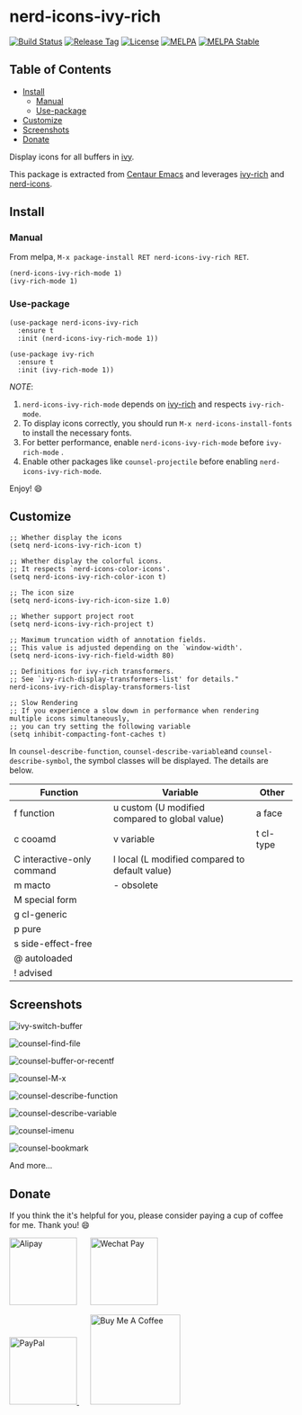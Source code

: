 # nerd-icons-ivy-rich

[![Build Status](https://github.com/seagle0128/nerd-icons-ivy-rich/workflows/CI/badge.svg?branch=master)](https://github.com/seagle0128/nerd-icons-ivy-rich/actions)
[![Release Tag](https://img.shields.io/github/tag/seagle0128/nerd-icons-ivy-rich.svg?label=Release)](https://github.com/seagle0128/nerd-icons-ivy-rich/releases)
[![License](http://img.shields.io/:License-GPL3-blue.svg)](License)
[![MELPA](https://melpa.org/packages/nerd-icons-ivy-rich-badge.svg)](https://melpa.org/#/nerd-icons-ivy-rich)
[![MELPA Stable](https://stable.melpa.org/packages/nerd-icons-ivy-rich-badge.svg)](https://stable.melpa.org/#/nerd-icons-ivy-rich)

<!-- markdown-toc start - Don't edit this section. Run M-x markdown-toc-refresh-toc -->

## Table of Contents

- [Install](#install)
  - [Manual](#manual)
  - [Use-package](#use-package)
- [Customize](#customize)
- [Screenshots](#screenshots)
- [Donate](#donate)

<!-- markdown-toc end -->

Display icons for all buffers in [ivy](https://github.com/abo-abo/swiper).

This package is extracted from [Centaur
Emacs](https://github.com/seagle0128/.emacs.d) and leverages
[ivy-rich](https://github.com/Yevgnen/ivy-rich) and
[nerd-icons](https://github.com/rainstormstudio/nerd-icons.el).

## Install

### Manual

From melpa, `M-x package-install RET nerd-icons-ivy-rich RET`.

```emacs-lisp
(nerd-icons-ivy-rich-mode 1)
(ivy-rich-mode 1)
```

### Use-package

```emacs-lisp
(use-package nerd-icons-ivy-rich
  :ensure t
  :init (nerd-icons-ivy-rich-mode 1))

(use-package ivy-rich
  :ensure t
  :init (ivy-rich-mode 1))

```

_NOTE_:

1. `nerd-icons-ivy-rich-mode` depends on
   [ivy-rich](https://github.com/Yevgnen/ivy-rich) and respects `ivy-rich-mode`.
1. To display icons correctly, you should run `M-x nerd-icons-install-fonts`
   to install the necessary fonts.
1. For better performance, enable `nerd-icons-ivy-rich-mode` before `ivy-rich-mode` .
1. Enable other packages like `counsel-projectile` before enabling `nerd-icons-ivy-rich-mode`.

Enjoy! :smile:

## Customize

```emacs-lisp
;; Whether display the icons
(setq nerd-icons-ivy-rich-icon t)

;; Whether display the colorful icons.
;; It respects `nerd-icons-color-icons'.
(setq nerd-icons-ivy-rich-color-icon t)

;; The icon size
(setq nerd-icons-ivy-rich-icon-size 1.0)

;; Whether support project root
(setq nerd-icons-ivy-rich-project t)

;; Maximum truncation width of annotation fields.
;; This value is adjusted depending on the `window-width'.
(setq nerd-icons-ivy-rich-field-width 80)

;; Definitions for ivy-rich transformers.
;; See `ivy-rich-display-transformers-list' for details."
nerd-icons-ivy-rich-display-transformers-list

;; Slow Rendering
;; If you experience a slow down in performance when rendering multiple icons simultaneously,
;; you can try setting the following variable
(setq inhibit-compacting-font-caches t)
```

In `counsel-describe-function`, `counsel-describe-variable`and `counsel-describe-symbol`, the symbol
classes will be displayed. The details are below.

| Function                   | Variable                                       | Other     |
| -------------------------- | ---------------------------------------------- | --------- |
| f function                 | u custom (U modified compared to global value) | a face    |
| c cooamd                   | v variable                                     | t cl-type |
| C interactive-only command | l local (L modified compared to default value) |           |
| m macto                    | - obsolete                                     |           |
| M special form             |                                                |           |
| g cl-generic               |                                                |           |
| p pure                     |                                                |           |
| s side-effect-free         |                                                |           |
| @ autoloaded               |                                                |           |
| ! advised                  |                                                |           |

## Screenshots

![ivy-switch-buffer](https://user-images.githubusercontent.com/140797/154795765-786a29c2-3dc6-4a81-9992-fcd7043ae1ab.png "ivy-switch-buffer")

![counsel-find-file](https://user-images.githubusercontent.com/140797/154795929-0987d4fe-14d8-4866-bf98-1e95d5493014.png "counsel-find-file")

![counsel-buffer-or-recentf](https://user-images.githubusercontent.com/140797/154795792-f95a119f-c313-4b1f-b32f-9e312bb2fa15.png "counsel-buffer-or-recentf")

![counsel-M-x](https://user-images.githubusercontent.com/140797/154795826-0fb8f5ea-825a-4108-a565-daeb5a6e7e96.png "counsel-M-x")

![counsel-describe-function](https://user-images.githubusercontent.com/140797/154796653-718aabfa-dca8-4478-afa1-6272f1399362.png "counsel-describe-function")

![counsel-describe-variable](https://user-images.githubusercontent.com/140797/154796713-f2d11548-83bb-46d1-bb0b-a1b621cac5b7.png "counsel-describe-variable")

![counsel-imenu](https://user-images.githubusercontent.com/140797/154795862-a56b92a4-be07-42d7-9fec-9392e87cb83c.png "counsel-imenu")

![counsel-bookmark](https://user-images.githubusercontent.com/140797/154795890-3b86a6c6-850c-4153-afdd-748d503ff265.png "counsel-bookmark")

And more...

## Donate

If you think the it's helpful for you, please consider paying a cup of coffee
for me. Thank you! :smile:

<img
src="https://user-images.githubusercontent.com/140797/65818854-44204900-e248-11e9-9cc5-3e6339587cd8.png"
alt="Alipay" width="120"/>
&nbsp;&nbsp;&nbsp;&nbsp;
<img
src="https://user-images.githubusercontent.com/140797/65818844-366ac380-e248-11e9-931c-4bd872d0566b.png"
alt="Wechat Pay" width="120"/>

<a href="https://paypal.me/seagle0128" target="_blank">
<img
src="https://www.paypalobjects.com/digitalassets/c/website/marketing/apac/C2/logos-buttons/optimize/44_Grey_PayPal_Pill_Button.png"
alt="PayPal" width="120" />
</a>
&nbsp;&nbsp;&nbsp;&nbsp;
<a href="https://www.buymeacoffee.com/s9giES1" target="_blank">
<img src="https://cdn.buymeacoffee.com/buttons/default-orange.png" alt="Buy Me A Coffee"
width="160"/>
</a>
